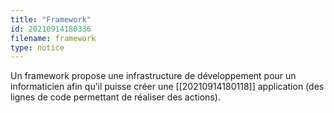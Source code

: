 ```yaml
---
title: "Framework"
id: 20210914180336
filename: framework
type: notice
---
```


Un framework propose une infrastructure de développement pour un informaticien afin qu’il puisse créer une [[20210914180118]] application (des lignes de code permettant de réaliser des actions).


